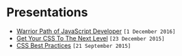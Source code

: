# Presentations

- [Warrior Path of JavaScript Developer](https://riseledger.github.io/presentations/warrior-path-of-javascript-developer/#/) `[1 December 2016]`
- [Get Your CSS To The Next Level](https://riseledger.github.io/presentations/get-your-css-to-the-next-level/#/) `[23 December 2015]`
- [CSS Best Practices](https://riseledger.github.io/presentations/css-best-practices/#/) `[21 September 2015]`

